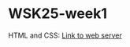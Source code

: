 # WSK25-week1

HTML and CSS: [Link to web server](<https://users.metropolia.fi/~ilkkasin/WSK25/week1/HTML/>)
